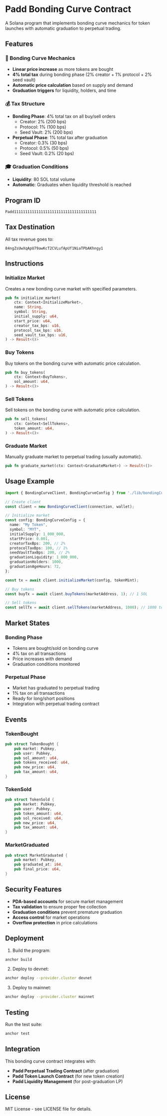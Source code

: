 # Padd Bonding Curve Contract

A Solana program that implements bonding curve mechanics for token launches with automatic graduation to perpetual trading.

## Features

### 🎯 Bonding Curve Mechanics
- **Linear price increase** as more tokens are bought
- **4% total tax** during bonding phase (2% creator + 1% protocol + 2% seed vault)
- **Automatic price calculation** based on supply and demand
- **Graduation triggers** for liquidity, holders, and time

### 💰 Tax Structure
- **Bonding Phase**: 4% total tax on all buy/sell orders
  - Creator: 2% (200 bps)
  - Protocol: 1% (100 bps) 
  - Seed Vault: 2% (200 bps)
- **Perpetual Phase**: 1% total tax after graduation
  - Creator: 0.3% (30 bps)
  - Protocol: 0.5% (50 bps)
  - Seed Vault: 0.2% (20 bps)

### 🎓 Graduation Conditions
- **Liquidity**: 80 SOL total volume
- **Automatic**: Graduates when liquidity threshold is reached

## Program ID
```
Padd1111111111111111111111111111111111111
```

## Tax Destination
All tax revenue goes to:
```
84ngZsUwXqApU79awKcT2CVLufApUf1NiaTPbAKhngy1
```

## Instructions

### Initialize Market
Creates a new bonding curve market with specified parameters.

```rust
pub fn initialize_market(
    ctx: Context<InitializeMarket>,
    name: String,
    symbol: String,
    initial_supply: u64,
    start_price: u64,
    creator_tax_bps: u16,
    protocol_tax_bps: u16,
    seed_vault_tax_bps: u16,
) -> Result<()>
```

### Buy Tokens
Buy tokens on the bonding curve with automatic price calculation.

```rust
pub fn buy_tokens(
    ctx: Context<BuyTokens>,
    sol_amount: u64,
) -> Result<()>
```

### Sell Tokens
Sell tokens on the bonding curve with automatic price calculation.

```rust
pub fn sell_tokens(
    ctx: Context<SellTokens>,
    token_amount: u64,
) -> Result<()>
```

### Graduate Market
Manually graduate market to perpetual trading (usually automatic).

```rust
pub fn graduate_market(ctx: Context<GraduateMarket>) -> Result<()>
```

## Usage Example

```typescript
import { BondingCurveClient, BondingCurveConfig } from './lib/bondingCurve';

// Create client
const client = new BondingCurveClient(connection, wallet);

// Initialize market
const config: BondingCurveConfig = {
  name: "My Token",
  symbol: "MYT",
  initialSupply: 1_000_000,
  startPrice: 0.001,
  creatorTaxBps: 200, // 2%
  protocolTaxBps: 100, // 1%
  seedVaultTaxBps: 200, // 2%
  graduationLiquidity: 1_000_000,
  graduationHolders: 1000,
  graduationAgeHours: 72,
};

const tx = await client.initializeMarket(config, tokenMint);

// Buy tokens
const buyTx = await client.buyTokens(marketAddress, 1); // 1 SOL

// Sell tokens
const sellTx = await client.sellTokens(marketAddress, 1000); // 1000 tokens
```

## Market States

### Bonding Phase
- Tokens are bought/sold on bonding curve
- 4% tax on all transactions
- Price increases with demand
- Graduation conditions monitored

### Perpetual Phase
- Market has graduated to perpetual trading
- 1% tax on all transactions
- Ready for long/short positions
- Integration with perpetual trading contract

## Events

### TokenBought
```rust
pub struct TokenBought {
    pub market: Pubkey,
    pub user: Pubkey,
    pub sol_amount: u64,
    pub tokens_received: u64,
    pub new_price: u64,
    pub tax_amount: u64,
}
```

### TokenSold
```rust
pub struct TokenSold {
    pub market: Pubkey,
    pub user: Pubkey,
    pub token_amount: u64,
    pub sol_received: u64,
    pub new_price: u64,
    pub tax_amount: u64,
}
```

### MarketGraduated
```rust
pub struct MarketGraduated {
    pub market: Pubkey,
    pub graduated_at: i64,
    pub final_price: u64,
}
```

## Security Features

- **PDA-based accounts** for secure market management
- **Tax validation** to ensure proper fee collection
- **Graduation conditions** prevent premature graduation
- **Access control** for market operations
- **Overflow protection** in price calculations

## Deployment

1. Build the program:
```bash
anchor build
```

2. Deploy to devnet:
```bash
anchor deploy --provider.cluster devnet
```

3. Deploy to mainnet:
```bash
anchor deploy --provider.cluster mainnet
```

## Testing

Run the test suite:
```bash
anchor test
```

## Integration

This bonding curve contract integrates with:
- **Padd Perpetual Trading Contract** (after graduation)
- **Padd Token Launch Contract** (for new token creation)
- **Padd Liquidity Management** (for post-graduation LP)

## License

MIT License - see LICENSE file for details.
